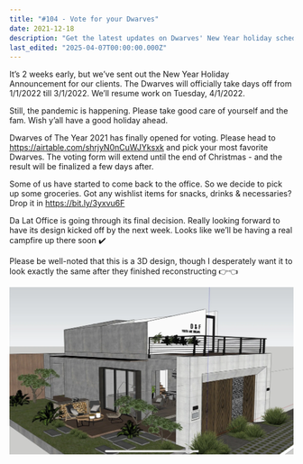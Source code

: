```yaml
---
title: "#104 - Vote for your Dwarves"
date: 2021-12-18
description: "Get the latest updates on Dwarves' New Year holiday schedule, voting for Dwarves of The Year 2021, office returns, and Da Lat design plans."
last_edited: "2025-04-07T00:00:00.000Z"
---
```


It’s 2 weeks early, but we’ve sent out the New Year Holiday Announcement for our clients. The Dwarves will officially take days off from 1/1/2022 till 3/1/2022. We’ll resume work on Tuesday, 4/1/2022.

Still, the pandemic is happening. Please take good care of yourself and the fam. Wish y’all have a good holiday ahead.

Dwarves of The Year 2021 has finally opened for voting. Please head to <https://airtable.com/shrjyN0nCuWJYksxk> and pick your most favorite Dwarves. The voting form will extend until the end of Christmas - and the result will be finalized a few days after.

Some of us have started to come back to the office. So we decide to pick up some groceries. Got any wishlist items for snacks, drinks & necessaries? Drop it in <https://bit.ly/3yxvu6F>

Da Lat Office is going through its final decision. Really looking forward to have its design kicked off by the next week. Looks like we’ll be having a real campfire up there soon ✔️

Please be well-noted that this is a 3D design, though I desperately want it to look exactly the same after they finished reconstructing 👉👈

![](assets/notion-image-1744007409701-whmco.webp)
